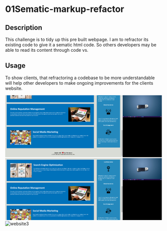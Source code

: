 # 01Sematic-markup-refactor

## Description

This challenge is to tidy up this pre built webpage. I am to refractor its existing code to give it a sematic html code. So others developers may be able to read its content through code vs.

## Usage

To show clients, that refractoring a codebase to be more understandable will help other developers to make ongoing improvements for the clients website.

![website](/assets/images/Screenshot%20(10).png)
![website2](/assets/images/Screenshot%20(9).png)
![website3](/assets/images/Screenshot%20(8).png)